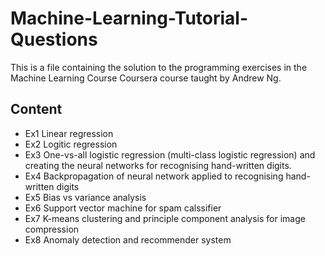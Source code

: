 # Machine-Learning-Tutorial-Questions
This is a file containing the solution to the programming exercises in the Machine Learning Course Coursera course taught by Andrew Ng.

## Content
- Ex1  Linear regression
- Ex2  Logitic regression
- Ex3  One-vs-all logistic regression (multi-class logistic regression) and creating the neural networks for recognising hand-written digits.
- Ex4  Backpropagation of neural network applied to recognising hand-written digits
- Ex5  Bias vs variance analysis
- Ex6  Support vector machine for spam calssifier
- Ex7  K-means clustering and principle component analysis for image compression
- Ex8  Anomaly detection and recommender system 
